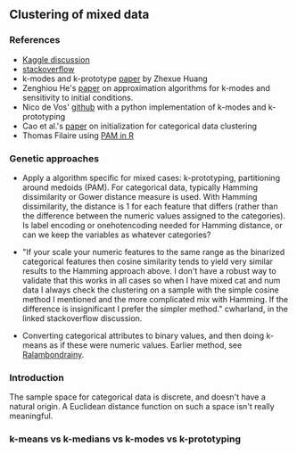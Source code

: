 ## Clustering of mixed data

### References

- [Kaggle discussion](https://www.kaggle.com/general/19741)
- [stackoverflow](https://datascience.stackexchange.com/questions/22/k-means-clustering-for-mixed-numeric-and-categorical-data)
- k-modes and k-prototype [paper](https://pdfs.semanticscholar.org/d42b/b5ad2d03be6d8fefa63d25d02c0711d19728.pdf) by Zhexue Huang
- Zenghiou He's [paper](https://arxiv.org/ftp/cs/papers/0603/0603120.pdf) on approximation algorithms for k-modes and sensitivity to initial conditions.
- Nico de Vos' [github](https://github.com/nicodv/kmodes) with a python implementation of k-modes and k-prototyping 
- Cao et al.'s [paper](http://citeseerx.ist.psu.edu/viewdoc/download?doi=10.1.1.474.8181&rep=rep1&type=pdf) on initialization for categorical data clustering  
- Thomas Filaire using [PAM in R](https://towardsdatascience.com/clustering-on-mixed-type-data-8bbd0a2569c3)

### Genetic approaches

- Apply a algorithm specific for mixed cases: k-prototyping, partitioning around medoids (PAM).
For categorical data, typically Hamming dissimilarity or Gower distance measure is used. With Hamming dissimilarity, the distance is 1 for each feature that differs (rather than the difference between the numeric values assigned to the categories). Is label encoding or onehotencoding needed for Hamming distance, or can we keep the variables as whatever categories?

- "If your scale your numeric features to the same range as the binarized categorical features then cosine similarity tends to yield very similar results to the Hamming approach above. I don't have a robust way to validate that this works in all cases so when I have mixed cat and num data I always check the clustering on a sample with the simple cosine method I mentioned and the more complicated mix with Hamming. If the difference is insignificant I prefer the simpler method." cwharland, in the linked stackoverflow discussion.

- Converting categorical attributes to binary values, and then doing k-means as if these were numeric values. Earlier method, see [Ralambondrainy](https://www.sciencedirect.com/science/article/abs/pii/016786559500075R).



### Introduction

The sample space for categorical data is discrete, and doesn't have a natural origin. A Euclidean distance function on such a space isn't really meaningful.

### k-means vs k-medians vs k-modes vs k-prototyping
